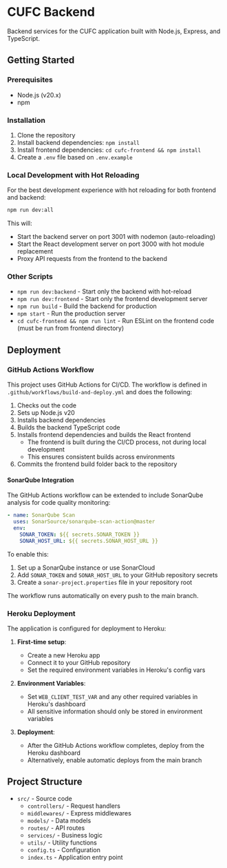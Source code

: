 # CUFC Backend

Backend services for the CUFC application built with Node.js, Express, and TypeScript.

## Getting Started

### Prerequisites

- Node.js (v20.x)
- npm

### Installation

1. Clone the repository
2. Install backend dependencies: `npm install`
3. Install frontend dependencies: `cd cufc-frontend && npm install`
4. Create a `.env` file based on `.env.example`

### Local Development with Hot Reloading

For the best development experience with hot reloading for both frontend and backend:

```bash
npm run dev:all
```

This will:
- Start the backend server on port 3001 with nodemon (auto-reloading)
- Start the React development server on port 3000 with hot module replacement
- Proxy API requests from the frontend to the backend

### Other Scripts

- `npm run dev:backend` - Start only the backend with hot-reload
- `npm run dev:frontend` - Start only the frontend development server
- `npm run build` - Build the backend for production
- `npm start` - Run the production server
- `cd cufc-frontend && npm run lint` - Run ESLint on the frontend code (must be run from frontend directory)

## Deployment

### GitHub Actions Workflow

This project uses GitHub Actions for CI/CD. The workflow is defined in `.github/workflows/build-and-deploy.yml` and does the following:

1. Checks out the code
2. Sets up Node.js v20
3. Installs backend dependencies
4. Builds the backend TypeScript code
5. Installs frontend dependencies and builds the React frontend
   - The frontend is built during the CI/CD process, not during local development
   - This ensures consistent builds across environments
6. Commits the frontend build folder back to the repository

#### SonarQube Integration

The GitHub Actions workflow can be extended to include SonarQube analysis for code quality monitoring:

```yaml
- name: SonarQube Scan
  uses: SonarSource/sonarqube-scan-action@master
  env:
    SONAR_TOKEN: ${{ secrets.SONAR_TOKEN }}
    SONAR_HOST_URL: ${{ secrets.SONAR_HOST_URL }}
```

To enable this:
1. Set up a SonarQube instance or use SonarCloud
2. Add `SONAR_TOKEN` and `SONAR_HOST_URL` to your GitHub repository secrets
3. Create a `sonar-project.properties` file in your repository root

The workflow runs automatically on every push to the main branch.

### Heroku Deployment

The application is configured for deployment to Heroku:

1. **First-time setup**:
   - Create a new Heroku app
   - Connect it to your GitHub repository
   - Set the required environment variables in Heroku's config vars

2. **Environment Variables**:
   - Set `WEB_CLIENT_TEST_VAR` and any other required variables in Heroku's dashboard
   - All sensitive information should only be stored in environment variables

3. **Deployment**:
   - After the GitHub Actions workflow completes, deploy from the Heroku dashboard
   - Alternatively, enable automatic deploys from the main branch

## Project Structure

- `src/` - Source code
  - `controllers/` - Request handlers
  - `middlewares/` - Express middlewares
  - `models/` - Data models
  - `routes/` - API routes
  - `services/` - Business logic
  - `utils/` - Utility functions
  - `config.ts` - Configuration
  - `index.ts` - Application entry point